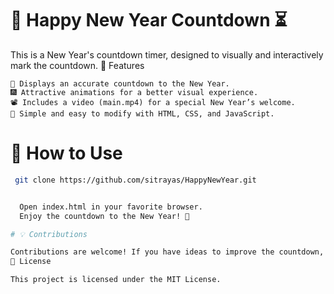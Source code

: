 # 🎉 Happy New Year Countdown ⏳

This is a New Year's countdown timer, designed to visually and interactively mark the countdown.
📝 Features

    📆 Displays an accurate countdown to the New Year.
    🎆 Attractive animations for a better visual experience.
    📽️ Includes a video (main.mp4) for a special New Year’s welcome.
    📄 Simple and easy to modify with HTML, CSS, and JavaScript.

# 🚀 How to Use

  ```sh
   git clone https://github.com/sitrayas/HappyNewYear.git


    Open index.html in your favorite browser.
    Enjoy the countdown to the New Year! 🎊

# 💡 Contributions

Contributions are welcome! If you have ideas to improve the countdown, feel free to fork the repository and submit a pull request.
📜 License

This project is licensed under the MIT License.
